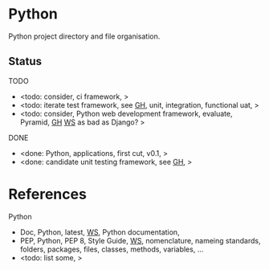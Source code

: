 # Python 

Python project directory and file organisation.

## Status

TODO
* <todo: consider, ci framework,  >
* <todo: iterate test framework, see [GH](https://github.com/YorkEarwaker/Automation/tree/main/repository-sample/py_structure/test), unit, integration, functional uat, >
* <todo: consider, Python web development framework, evaluate, Pyramid, [GH](https://github.com/Pylons/pyramid) [WS](https://trypyramid.com/) as bad as Django? >

DONE
* <done: Python, applications, first cut, v0.1, >
* <done: candidate unit testing framework, see [GH](https://github.com/YorkEarwaker/Automation/tree/main/repository-sample/py_structure/test), >

# References

Python
* Doc, Python, latest, [WS](https://docs.python.org/), Python documentation, 
* PEP, Python, PEP 8, Style Guide, [WS](https://peps.python.org/pep-0008/#introduction), nomenclature, nameing standards, folders, packages, files, classes, methods, variables, ...
* <todo: list some, >
